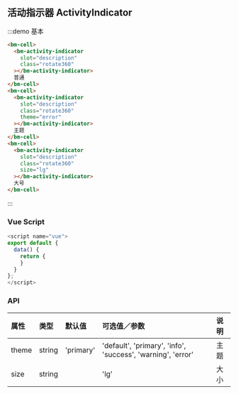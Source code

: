 ## 活动指示器 ActivityIndicator

:::demo 基本

```html
<bm-cell>
  <bm-activity-indicator
    slot="description"
    class="rotate360"
  ></bm-activity-indicator>
  普通
</bm-cell>
<bm-cell>
  <bm-activity-indicator
    slot="description"
    class="rotate360"
    theme="error"
  ></bm-activity-indicator>
  主题
</bm-cell>
<bm-cell>
  <bm-activity-indicator
    slot="description"
    class="rotate360"
    size="lg"
  ></bm-activity-indicator>
  大号
</bm-cell>
```

:::

### Vue Script

```javascript
<script name="vue">
export default {
  data() {
    return {
    }
  }
};
</script>
```

### API

| 属性      | 类型   | 默认值                | 可选值／参数                                                | 说明     |
| :-------- | :----- | :-------------------- | :---------------------------------------------------------- | :------- |
| theme     | string | 'primary'             | 'default', 'primary', 'info', 'success', 'warning', 'error' | 主题     |
| size      | string |                       | 'lg'                                                        | 大小     |
